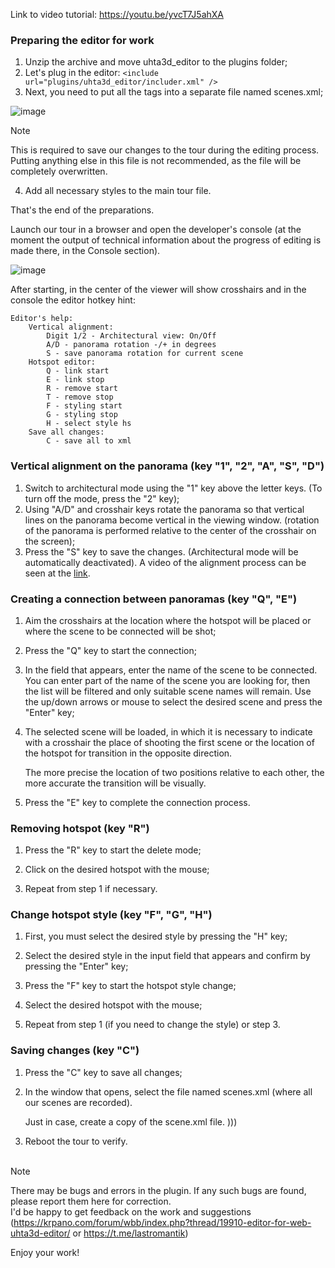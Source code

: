 Link to video tutorial: https://youtu.be/yvcT7J5ahXA

### Preparing the editor for work

1. Unzip the archive and move uhta3d_editor to the plugins folder;
2. Let's plug in the editor:
`<include url="plugins/uhta3d_editor/includer.xml" />`
3. Next, you need to put all the <scene> tags into a separate file named scenes.xml;

![image](https://github.com/LastRomantik/uhta3d_editor/assets/40997453/ab2b2471-cf13-44d5-8704-4be3ca111c21)


> [!NOTE]
> This is required to save our changes to the tour during the editing process. Putting anything else in this file is not recommended, as the file will be completely overwritten.

4. Add all necessary styles to the main tour file.

That's the end of the preparations.

Launch our tour in a browser and open the developer's console (at the moment the output of technical information about the progress of editing is made there, in the Console section).

![image](https://github.com/LastRomantik/uhta3d_editor/assets/40997453/dbed2488-38f3-4d53-88d5-cd016dc08227)


After starting, in the center of the viewer will show crosshairs and in the console the editor hotkey hint:

```
Editor's help:
    Vertical alignment:
        Digit 1/2 - Architectural view: On/Off
        A/D - panorama rotation -/+ in degrees
        S - save panorama rotation for current scene
    Hotspot editor:
        Q - link start
        Е - link stop
        R - remove start
        T - remove stop
        F - styling start
        G - styling stop
        H - select style hs
    Save all changes:
        C - save all to xml
```

### Vertical alignment on the panorama (key "1", "2", "A", "S", "D")
1. Switch to architectural mode using the "1" key above the letter keys. (To turn off the mode, press the "2" key);
2. Using "A/D" and crosshair keys rotate the panorama so that vertical lines on the panorama become vertical in the viewing window. (rotation of the panorama is performed relative to the center of the crosshair on the screen);
3. Press the "S" key to save the changes. (Architectural mode will be automatically deactivated).
A video of the alignment process can be seen at the [link](https://www.youtube.com/watch?v=DSKX48hDrwY).

### Creating a connection between panoramas (key "Q", "E")

1. Aim the crosshairs at the location where the hotspot will be placed or where the scene to be connected will be shot;
2. Press the "Q" key to start the connection;
3. In the field that appears, enter the name of the scene to be connected.
   You can enter part of the name of the scene you are looking for, then the list will be filtered and only suitable scene names will remain.
   Use the up/down arrows or mouse to select the desired scene and press the "Enter" key;
4. The selected scene will be loaded, in which it is necessary to indicate with a crosshair the place of shooting the first scene or the location of the hotspot for transition in the opposite direction.

   The more precise the location of two positions relative to each other, the more accurate the transition will be visually.
5. Press the "E" key to complete the connection process.

### Removing hotspot (key "R")

1. Press the "R" key to start the delete mode;
   
3. Click on the desired hotspot with the mouse;
   
5. Repeat from step 1 if necessary.

### Change hotspot style (key "F", "G", "H")

1. First, you must select the desired style by pressing the "H" key;
   
3. Select the desired style in the input field that appears and confirm by pressing the "Enter" key;
4. Press the "F" key to start the hotspot style change;
5. Select the desired hotspot with the mouse;
6. Repeat from step 1 (if you need to change the style) or step 3.

### Saving changes (key "C")

1. Press the "C" key to save all changes;
2. In the window that opens, select the file named scenes.xml (where all our scenes are recorded).
   
   Just in case, create a copy of the scene.xml file. )))
4. Reboot the tour to verify.
<br><br>
> [!NOTE]
> There may be bugs and errors in the plugin. If any such bugs are found, please report them here for correction.<br>
> I'd be happy to get feedback on the work and suggestions (https://krpano.com/forum/wbb/index.php?thread/19910-editor-for-web-uhta3d-editor/ or https://t.me/lastromantik)


Enjoy your work!

